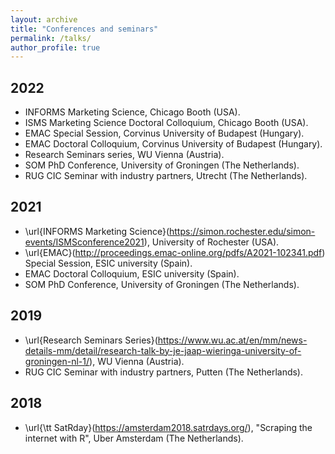 ```yaml
---
layout: archive
title: "Conferences and seminars"
permalink: /talks/
author_profile: true
---
```

## 2022
- INFORMS Marketing Science, Chicago Booth (USA).
- ISMS Marketing Science Doctoral Colloquium, Chicago Booth (USA).
- EMAC Special Session, Corvinus University of Budapest (Hungary).
- EMAC Doctoral Colloquium, Corvinus University of Budapest (Hungary).
- Research Seminars series, WU Vienna (Austria).
- SOM PhD Conference, University of Groningen (The Netherlands).
- RUG CIC Seminar with industry partners, Utrecht (The Netherlands). 

## 2021
-  \url{INFORMS Marketing Science}(https://simon.rochester.edu/simon-events/ISMSconference2021), University of Rochester (USA).
- \url{EMAC}(http://proceedings.emac-online.org/pdfs/A2021-102341.pdf) Special Session, ESIC university (Spain).
- EMAC Doctoral Colloquium, ESIC university (Spain).
- SOM PhD Conference, University of Groningen (The Netherlands).
        
## 2019
- \url{Research Seminars Series}(https://www.wu.ac.at/en/mm/news-details-mm/detail/research-talk-by-je-jaap-wieringa-university-of-groningen-nl-1/), WU Vienna (Austria).
- RUG CIC Seminar with industry partners, Putten (The Netherlands).

## 2018
- \url{\tt SatRday}(https://amsterdam2018.satrdays.org/), "Scraping the internet with R", Uber Amsterdam (The Netherlands).

